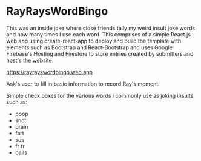 # RayRaysWordBingo
This was an inside joke where close friends tally my weird insult joke words and how many times I use each word. This comprises of a simple React.js web app using create-react-app to deploy and build the template with elements such as Bootstrap and React-Bootstrap and uses Google Firebase's Hosting and Firestore to store entries created by submitters and host's the website.

https://rayrayswordbingo.web.app

Ask's user to fill in basic information to record Ray's moment.

Simple check boxes for the various words i commonly use as joking insults such as:

- poop
- snot
- brain
- fart
- sus
- fr fr
- balls

